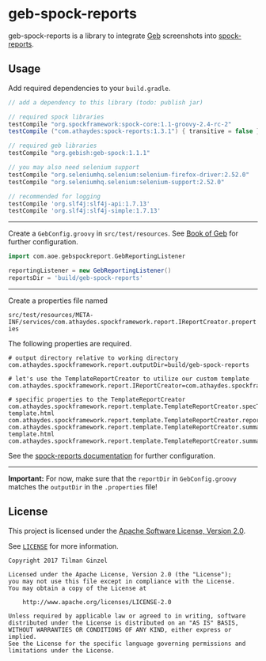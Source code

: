 # geb-spock-reports

geb-spock-reports is a library to integrate [Geb](http://gebish.org/) screenshots into [spock-reports](https://github.com/renatoathaydes/spock-reports).
  
## Usage

Add required dependencies to your `build.gradle`.

```groovy
// add a dependency to this library (todo: publish jar)

// required spock libraries
testCompile "org.spockframework:spock-core:1.1-groovy-2.4-rc-2"
testCompile ("com.athaydes:spock-reports:1.3.1") { transitive = false }

// required geb libraries
testCompile "org.gebish:geb-spock:1.1.1"

// you may also need selenium support
testCompile "org.seleniumhq.selenium:selenium-firefox-driver:2.52.0"
testCompile "org.seleniumhq.selenium:selenium-support:2.52.0"

// recommended for logging
testCompile 'org.slf4j:slf4j-api:1.7.13'
testCompile 'org.slf4j:slf4j-simple:1.7.13'
```

---

Create a `GebConfig.groovy` in `src/test/resources`.
See [Book of Geb](http://gebish.org/manual/current/#configuration) for further configuration.

```groovy
import com.aoe.gebspockreport.GebReportingListener

reportingListener = new GebReportingListener()
reportsDir = 'build/geb-spock-reports'
```

---

Create a properties file named 

`src/test/resources/META-INF/services/com.athaydes.spockframework.report.IReportCreator.properties`


The following properties are required.

```properties
# output directory relative to working directory
com.athaydes.spockframework.report.outputDir=build/geb-spock-reports

# let's use the TemplateReportCreator to utilize our custom template
com.athaydes.spockframework.report.IReportCreator=com.athaydes.spockframework.report.template.TemplateReportCreator

# specific properties to the TemplateReportCreator
com.athaydes.spockframework.report.template.TemplateReportCreator.specTemplateFile=/templates/spec-template.html
com.athaydes.spockframework.report.template.TemplateReportCreator.reportFileExtension=html
com.athaydes.spockframework.report.template.TemplateReportCreator.summaryTemplateFile=/templates/summary-template.html
com.athaydes.spockframework.report.template.TemplateReportCreator.summaryFileName=index.html
```

See the [spock-reports documentation](https://github.com/renatoathaydes/spock-reports#customizing-the-reports) for further configuration.

---

**Important:** For now, make sure that the `reportDir` in `GebConfig.groovy` matches the `outputDir` in the `.properties` file!

## License

This project is licensed under the [Apache Software License, Version 2.0](http://www.apache.org/licenses/LICENSE-2.0).

See [`LICENSE`](LICENSE) for more information.

    Copyright 2017 Tilman Ginzel

    Licensed under the Apache License, Version 2.0 (the "License");
    you may not use this file except in compliance with the License.
    You may obtain a copy of the License at

        http://www.apache.org/licenses/LICENSE-2.0

    Unless required by applicable law or agreed to in writing, software
    distributed under the License is distributed on an "AS IS" BASIS,
    WITHOUT WARRANTIES OR CONDITIONS OF ANY KIND, either express or implied.
    See the License for the specific language governing permissions and
    limitations under the License.